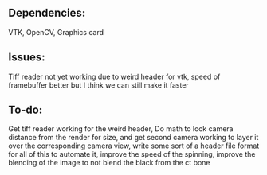 ## Dependencies: 
VTK, OpenCV, Graphics card

## Issues: 
Tiff reader not yet working due to weird header for vtk, speed of framebuffer better but I think we can still make it faster

## To-do: 
Get tiff reader working for the weird header, Do math to lock camera distance from the render for size, and get second camera working to layer it over the corresponding camera view, write some sort of a header file format for all of this to automate it, improve the speed of the spinning, improve the blending of the image to not blend the black from the ct bone
